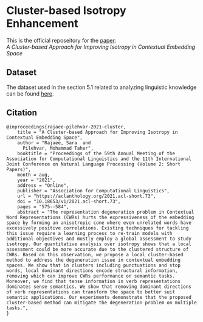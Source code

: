 # Cluster-based Isotropy Enhancement
This is the official reposeitory for the [paper](https://aclanthology.org/2021.acl-short.73.pdf):\
_A Cluster-based Approach for Improving Isotropy in Contextual Embedding Space_

## Dataset
The dataset used in the section 5.1 related to analyzing linguistic knowledge can be found [here](https://nlp.biu.ac.il/~ravfogs/resources/syntax_distillation/).


## Citation
```
@inproceedings{rajaee-pilehvar-2021-cluster,
    title = "A Cluster-based Approach for Improving Isotropy in Contextual Embedding Space",
    author = "Rajaee, Sara  and
      Pilehvar, Mohammad Taher",
    booktitle = "Proceedings of the 59th Annual Meeting of the Association for Computational Linguistics and the 11th International Joint Conference on Natural Language Processing (Volume 2: Short Papers)",
    month = aug,
    year = "2021",
    address = "Online",
    publisher = "Association for Computational Linguistics",
    url = "https://aclanthology.org/2021.acl-short.73",
    doi = "10.18653/v1/2021.acl-short.73",
    pages = "575--584",
    abstract = "The representation degeneration problem in Contextual Word Representations (CWRs) hurts the expressiveness of the embedding space by forming an anisotropic cone where even unrelated words have excessively positive correlations. Existing techniques for tackling this issue require a learning process to re-train models with additional objectives and mostly employ a global assessment to study isotropy. Our quantitative analysis over isotropy shows that a local assessment could be more accurate due to the clustered structure of CWRs. Based on this observation, we propose a local cluster-based method to address the degeneration issue in contextual embedding spaces. We show that in clusters including punctuations and stop words, local dominant directions encode structural information, removing which can improve CWRs performance on semantic tasks. Moreover, we find that tense information in verb representations dominates sense semantics. We show that removing dominant directions of verb representations can transform the space to better suit semantic applications. Our experiments demonstrate that the proposed cluster-based method can mitigate the degeneration problem on multiple tasks.",
}
```
